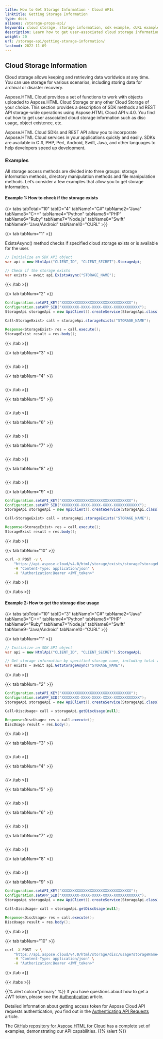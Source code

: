 ```yaml
---
title: How to Get Storage Information - Cloud APIs
linktitle: Getting Storage Information
type: docs
aliases: /storage-props-api/
keywords: cloud storage, storage information, sdk example, cURL example, rest api, python, java, .net,  c#,  android, swift, perl, node.js
description: Learn how to get user-associated cloud storage information such as disc usage, an object existence, etc. using Aspose.HTML Cloud API v.4.0. 
weight: 20
url: /storage-api/getting-storage-information/
lastmod: 2022-11-09
---
```


## **Cloud Storage Information**

Cloud storage allows keeping and retrieving data worldwide at any time. You can use storage for various scenarios, including storing data for archival or disaster recovery.

Aspose.HTML Cloud provides a set of functions to work with objects uploaded to Aspose.HTML Cloud Storage or any other Cloud Storage of your choice. This section provides a description of SDK methods and REST API storage-wide operations using Aspose.HTML Cloud API v.4.0. You find out how to get user associated cloud storage information such as disc usage, object existence, etc.

Aspose.HTML Cloud SDKs and REST API allow you to incorporate Aspose.HTML Cloud services in your applications quickly and easily. SDKs are available in C #, PHP, Perl, Android, Swift, Java, and other languages to help developers speed up development. 

### **Examples**

All storage access methods are divided into three groups: storage information methods, directory manipulation methods and file manipulation methods. Let’s consider a few examples that allow you to get storage information.

#### **Example 1: How to check if the storage exists**

{{< tabs tabTotal="10" tabID="4" tabName1="C#"  tabName2="Java" tabName3="C++"  tabName4="Python" tabName5="PHP"  tabName6="Ruby" tabName7="Node.js" tabName8="Swift"  tabName9="Java/Android" tabName10="CURL" >}}

{{< tab tabNum="1" >}}

ExistsAsync() method checks if specified cloud storage exists or is available for the user.

```c#
// Initialize an SDK API object
var api = new HtmlApi("CLIENT_ID", "CLIENT_SECRET").StorageApi;

// Check if the storage exists
var exists = await api.ExistsAsync("STORAGE_NAME");
```

{{< /tab >}}

{{< tab tabNum="2" >}}

```java
Configuration.setAPI_KEY("XXXXXXXXXXXXXXXXXXXXXXXXXXXXXXXX");
Configuration.setAPP_SID("XXXXXXXX-XXXX-XXXX-XXXX-XXXXXXXXXXXX");
StorageApi storageApi = new ApiClient().createService(StorageApi.class);

Call<StorageExist> call = storageApi.storageExists("STORAGE_NAME");

Response<StorageExist> res = call.execute();
StorageExist result = res.body();
```

{{< /tab >}}

{{< tab tabNum="3" >}}

```c++

```

{{< /tab >}}

{{< tab tabNum="4" >}}


```python

```

{{< /tab >}}

{{< tab tabNum="5" >}}

```php

```

{{< /tab >}}

{{< tab tabNum="6" >}}

```ruby

```

{{< /tab >}}

{{< tab tabNum="7" >}}

```javascript

```

{{< /tab >}}

{{< tab tabNum="8" >}}

```swift

```

{{< /tab >}}

{{< tab tabNum="9" >}}

```java
Configuration.setAPI_KEY("XXXXXXXXXXXXXXXXXXXXXXXXXXXXXXXX");
Configuration.setAPP_SID("XXXXXXXX-XXXX-XXXX-XXXX-XXXXXXXXXXXX");
StorageApi storageApi = new ApiClient().createService(StorageApi.class);

Call<StorageExist> call = storageApi.storageExists("STORAGE_NAME");

Response<StorageExist> res = call.execute();
StorageExist result = res.body();
```

{{< /tab >}}

{{< tab tabNum="10" >}}

```bash
curl -X POST -v \
	"https://api.aspose.cloud/v4.0/html/storage/exists/storage?storageName=STORAGE_NAME" \
    -H "Content-Type: application/json" \
    -H "Authorization:Bearer <JWT_token>"
```

{{< /tab >}}

{{< /tabs >}}		


#### **Example 2: How to get the storage disc usage**

{{< tabs tabTotal="10" tabID="3" tabName1="C#"  tabName2="Java" tabName3="C++"  tabName4="Python" tabName5="PHP"  tabName6="Ruby" tabName7="Node.js" tabName8="Swift"  tabName9="Java/Android" tabName10="CURL" >}}

{{< tab tabNum="1" >}}

```c#
// Initialize an SDK API object 
var api = new HtmlApi("CLIENT_ID", "CLIENT_SECRET").StorageApi;

// Get storage information by specified storage name, including total and used disc space
var exists = await api.GetStorageAsync("STORAGE_NAME");
```

{{< /tab >}}

{{< tab tabNum="2" >}}

```java
Configuration.setAPI_KEY("XXXXXXXXXXXXXXXXXXXXXXXXXXXXXXXX");
Configuration.setAPP_SID("XXXXXXXX-XXXX-XXXX-XXXX-XXXXXXXXXXXX");
StorageApi storageApi = new ApiClient().createService(StorageApi.class);

Call<DiscUsage> call = storageApi.getDiscUsage(null);

Response<DiscUsage> res = call.execute();
DiscUsage result = res.body();
```

{{< /tab >}}

{{< tab tabNum="3" >}}

```c++

```

{{< /tab >}}

{{< tab tabNum="4" >}}


```python

```

{{< /tab >}}

{{< tab tabNum="5" >}}

```php

```

{{< /tab >}}

{{< tab tabNum="6" >}}

```ruby

```

{{< /tab >}}

{{< tab tabNum="7" >}}

```javascript

```

{{< /tab >}}

{{< tab tabNum="8" >}}

```swift

```

{{< /tab >}}

{{< tab tabNum="9" >}}

```java
Configuration.setAPI_KEY("XXXXXXXXXXXXXXXXXXXXXXXXXXXXXXXX");
Configuration.setAPP_SID("XXXXXXXX-XXXX-XXXX-XXXX-XXXXXXXXXXXX");
StorageApi storageApi = new ApiClient().createService(StorageApi.class);

Call<DiscUsage> call = storageApi.getDiscUsage(null);

Response<DiscUsage> res = call.execute();
DiscUsage result = res.body();
```

{{< /tab >}}

{{< tab tabNum="10" >}}

```bash
curl -X POST -v \
	"https://api.aspose.cloud/v4.0/html/storage/disc/usage?storageName=STORAGE_NAME" \
    -H "Content-Type: application/json" \
    -H "Authorization:Bearer <JWT_token>"
```

{{< /tab >}}

{{< /tabs >}}	


{{% alert color="primary" %}} 
If you have questions about how to get a JWT token, please see the [Authentication](/html/getting-started/authentication/) article.

Detailed information about getting access token for Aspose Cloud API requests authentication, you find out in the [Authenticating API Requests](https://docs.aspose.cloud/total/getting-started/rest-api-overview/authenticating-api-requests/) article.

The [GitHub repository for Aspose.HTML for Cloud](https://github.com/aspose-html-cloud) has a complete set of examples, demonstrating our API capabilities.
{{% /alert %}} 
